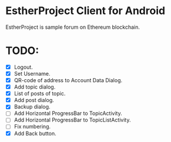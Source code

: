 # EstherProject Client for Android
EstherProject is sample forum on Ethereum blockchain.

# TODO:
- [x] Logout.
- [x] Set Username.
- [x] QR-code of address to Account Data Dialog.
- [x] Add topic dialog.
- [x] List of posts of topic.
- [x] Add post dialog.
- [x] Backup dialog.
- [ ] Add Horizontal ProgressBar to TopicActivity.
- [ ] Add Horizontal ProgressBar to TopicListActivity.
- [ ] Fix numbering.
- [x] Add Back button.